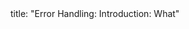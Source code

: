 <frontmatter>
title: "Error Handling: Introduction: What"
</frontmatter>

<include src="navbar.md" boilerplate />

<include src="unit-inPage-asFlat.md" boilerplate />